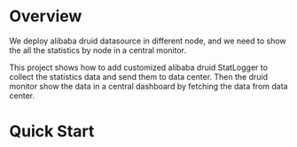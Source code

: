 # Overview

We deploy alibaba druid datasource in different node, and we need to show the all the statistics by node in a central monitor.

This project shows how to add customized alibaba druid StatLogger to collect the statistics data 
and send them to data center. Then the druid monitor show the data in a central dashboard by fetching the data from data center.


# Quick Start



